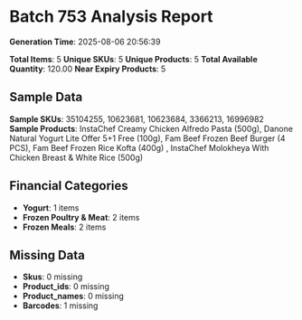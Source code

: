 # Batch 753 Analysis Report

**Generation Time**: 2025-08-06 20:56:39

**Total Items**: 5
**Unique SKUs**: 5
**Unique Products**: 5
**Total Available Quantity**: 120.00
**Near Expiry Products**: 5

## Sample Data
**Sample SKUs**: 35104255, 10623681, 10623684, 3366213, 16996982
**Sample Products**: InstaChef Creamy Chicken Alfredo Pasta (500g), Danone Natural Yogurt Lite Offer 5+1 Free (100g), Fam Beef Frozen Beef Burger (4 PCS), Fam Beef Frozen Rice Kofta (400g)	, InstaChef Molokheya With Chicken Breast & White Rice (500g)

## Financial Categories
- **Yogurt**: 1 items
- **Frozen Poultry & Meat**: 2 items
- **Frozen Meals**: 2 items

## Missing Data
- **Skus**: 0 missing
- **Product_ids**: 0 missing
- **Product_names**: 0 missing
- **Barcodes**: 1 missing
